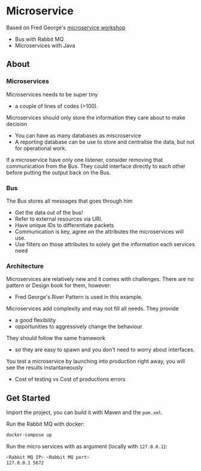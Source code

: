 # Microservice

Based on Fred George's [microservice workshop](https://github.com/fredgeorge/microservice_workshop)

- Bus with Rabbit MQ
- Microservices with Java

## About 

### Microservices

Microservices needs to be super tiny 
  - a couple of lines of codes (>100).
  
Microservices should only store the information they care about to make decision
  - You can have as many databases as miscroservice
  - A reporting database can be use to store and centralise the data, but not for operational work.  
  
If a microservice have only one listener, consider removing that communication from the Bus.
They could interface directly to each other before putting the output back on the Bus.

### Bus

The Bus stores all messages that goes through him
  - Get the data out of the bus!
  - Refer to external resources via URI.
  - Have unique IDs to differentiate packets
  - Communication is key, agree on the attributes the microservices will use.
  - Use filters on those attributes to solely get the information each services need

### Architecture

Microservices are relatively new and it comes with challenges. 
There are no pattern or Design book for them, however:
  - Fred George's River Pattern is used in this example.

Microservices add complexity and may not fill all needs. They provide
 - a good flexibility
 - opportunities to aggressively change the behaviour. 

They should follow the same framework
  - so they are easy to spawn and you don't need to worry about interfaces.

You test a microservice by launching into production right away, you will see the results instantaneously 
  - Cost of testing vs Cost of productions errors

## Get Started

Import the project, you can build it with Maven and the `pom.xml`.

Run the Rabbit MQ with docker:
```bash
docker-compose up
```

Run the micro services with as argument (locally with `127.0.0.1`):
```bash
<Rabbit MQ IP> <Rabbit MQ port>
127.0.0.1 5672
```


